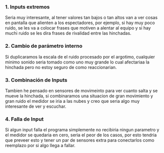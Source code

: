 ### 1. Inputs extremos
Seria muy interesante, al tener valores tan bajos o tan altos van a ver cosas en pantalla que alienten a los espectadores, por ejemplo, si hay muy poco ruido, se les va a colocar frases que motiven a alentar al equipo y si hay muchi ruido se les dira frases de rivalidad entre las hinchadas.

### 2. Cambio de parámetro interno
Si duplicaramos la escala de el ruido procesado por el argotimo, cualquier minimo sonido seria tomado como uno muy grande lo cual afectariaa la hinchada pero no estoy seguro de como reaccionarian.

### 3. Combinación de Inputs
Tambien he pensado en sensores de movimeinto para ver cuanto salta y se mueve la hinchada, si combinaramos una situacion de gran movimiento y gran ruido el medidor se iria a las nubes y creo que seria algo muy interesante de ver y escuchar.

### 4. Falla de Input
Si algun input falla el programa simplemente no recibiria ningun parametro y el medidor se quedaria en cero, seria el peor de los casos, por esto tendria que preveer esto y tener un par de sensores extra para conectarlos como reemplazo por si algo llega a fallar.
